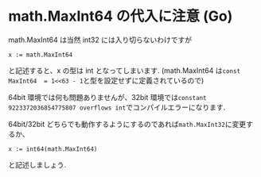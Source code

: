 # math.MaxInt64 の代入に注意 (Go)

math.MaxInt64 は当然 int32 には入り切らないわけですが

```golang
x := math.MaxInt64
```

と記述すると、x の型は int となってしまいます.
(math.MaxInt64 は`const MaxInt64  = 1<<63 - 1`と型を設定せずに定義されているので)

64bit 環境では何も問題ありませんが、32bit 環境では`constant 9223372036854775807 overflows int`でコンパイルエラーになります.

64bit/32bit どちらでも動作するようにするのであれば`math.MaxInt32`に変更するか、

```golang
x := int64(math.MaxInt64)
```

と記述しましょう.
